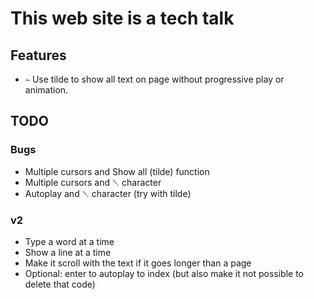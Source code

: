 # This web site is a tech talk

## Features

* `~` Use tilde to show all text on page without progressive play or animation.

## TODO

### Bugs

* Multiple cursors and Show all (tilde) function
* Multiple cursors and ␡ character
* Autoplay and ␡ character (try with tilde)

### v2

* Type a word at a time
* Show a line at a time
* Make it scroll with the text if it goes longer than a page
* Optional: enter to autoplay to index (but also make it not possible to delete that code)
